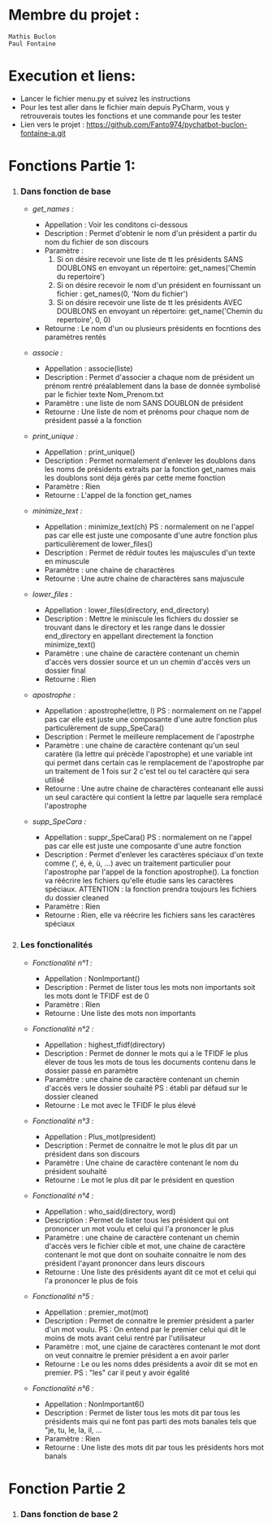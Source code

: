 # Membre du projet :
    Mathis Buclon
    Paul Fontaine
# Execution et liens:
 - Lancer le fichier menu.py et suivez les instructions
 - Pour les test aller dans le fichier main depuis PyCharm, vous y retrouverais toutes les fonctions et une commande pour les tester
 - Lien vers le projet : https://github.com/Fanto974/pychatbot-buclon-fontaine-a.git
# Fonctions Partie 1:
1. ### **Dans fonction de base**
    - _get_names :_
        - Appellation : Voir les conditons ci-dessous
        - Description : Permet d'obtenir le nom d'un président a partir du nom du fichier de son discours
        - Paramètre :
            1. Si on désire recevoir une liste de tt les présidents SANS DOUBLONS en envoyant un répertoire: get_names('Chemin du repertoire')
            2. Si on désire recevoir le nom d'un président en fournissant un fichier : get_names(0, 'Nom du fichier')
            3. Si on désire recevoir une liste de tt les présidents AVEC DOUBLONS en envoyant un répertoire: get_name('Chemin du repertoire', 0, 0)
        - Retourne : Le nom d'un ou plusieurs présidents en focntions des paramètres rentés
   
    - _associe :_
        - Appellation : associe(liste)
        - Description : Permet d'associer a chaque nom de président un prénom rentré préalablement dans la base de donnée symbolisé par le fichier texte Nom_Prenom.txt
        - Paramètre : une liste de nom SANS DOUBLON de président
        - Retourne : Une liste de nom et prénoms pour chaque nom de président passé a la fonction

    - _print_unique :_
        - Appellation : print_unique()
        - Description : Permet normalement d'enlever les doublons dans les noms de présidents extraits par la fonction get_names mais les doublons sont déja gérés par cette meme fonction
        - Paramètre : Rien
        - Retourne : L'appel de la fonction get_names

    - _minimize_text :_
        - Appellation : minimize_text(ch) PS : normalement on ne l'appel pas car elle est juste une composante d'une autre fonction plus particulièrement de lower_files()
        - Description : Permet de réduir toutes les majuscules d'un texte en minuscule 
        - Paramètre : une chaine de charactères
        - Retourne : Une autre chaine de charactères sans majuscule

    - _lower_files :_
        - Appellation : lower_files(directory, end_directory)
        - Description : Mettre le miniscule les fichiers du dossier se trouvant dans le directory et les range dans le dossier end_directory en appellant directement la fonction minimize_text()
        - Paramètre : une chaine de caractère contenant un chemin d'accès vers dossier source et un un chemin d'accès vers un dossier final
        - Retourne : Rien

    - _apostrophe :_
        - Appellation : apostrophe(lettre, l) PS : normalement on ne l'appel pas car elle est juste une composante d'une autre fonction plus particulèrement de supp_SpeCara()
        - Description : Permet le meilleure remplacement de l'apostrphe
        - Paramètre : une chaine de caractère contenant qu'un seul caratère (la lettre qui précède l'apostrophe) et une variable int qui permet dans certain cas le remplacement de l'apostrophe par un traitement de 1 fois sur 2 c'est tel ou tel caractère qui sera utilisé
        - Retourne : Une autre chaine de charactères conteanant elle aussi un seul caractère qui contient la lettre par laquelle sera remplacé l'apostrophe

    - _supp_SpeCara :_
        - Appellation : suppr_SpeCara() PS : normalement on ne l'appel pas car elle est juste une composante d'une autre fonction
        - Description : Permet d'enlever les caractères spéciaux d'un texte comme (', é, è, ù, ...) avec un traitement particulier pour l'apostrophe par l'appel de la fonction apostrophe(). La fonction va réécrire les fichiers qu'elle étudie sans les caractères spéciaux. ATTENTION : la fonction prendra toujours les fichiers du dossier cleaned
        - Paramètre : Rien
        - Retourne : Rien, elle va réécrire les fichiers sans les caractères spéciaux


2. ### **Les fonctionalités**
    - _Fonctionalité n°1 :_
        - Appellation : NonImportant()
        - Description : Permet de lister tous les mots non importants soit les mots dont le TFIDF est de 0
        - Paramètre : Rien
        - Retourne : Une liste des mots non importants

    - _Fonctionalité n°2 :_
        - Appellation : highest_tfidf(directory)
        - Description : Permet de donner le mots qui a le TFIDF le plus élever de tous les mots de tous les documents contenu dans le dossier passé en paramètre
        - Paramètre : une chaine de caractère contenant un chemin d'accès vers le dossier souhaité PS : établi par défaud sur le dossier cleaned
        - Retourne : Le mot avec le TFIDF le plus élevé

    - _Fonctionalité n°3 :_
        - Appellation : Plus_mot(president)
        - Description : Permet de connaitre le mot le plus dit par un président dans son discours
        - Paramètre : Une chaine de caractère contenant le nom du président souhaité
        - Retourne : Le mot le plus dit par le président en question

    - _Fonctionalité n°4 :_
        - Appellation : who_said(directory, word)
        - Description : Permet de lister tous les président qui ont prononcer un mot voulu et celui qui l'a prononcer le plus
        - Paramètre : une chaine de caractère contenant un chemin d'accès vers le fichier cible et mot, une chaine de caractère contenant le mot que dont on souhaite connaitre le nom des président l'ayant prononcer dans leurs discours
        - Retourne : Une liste des présidents ayant dit ce mot et celui qui l'a prononcer le plus de fois
     
    - _Fonctionalité n°5 :_
        - Appellation : premier_mot(mot)
        - Description : Permet de connaitre le premier président a parler d'un mot voulu. PS : On entend par le premier celui qui dit le moins de mots avant celui rentré par l'utilisateur
        - Paramètre : mot, une cjaine de caractères contenant le mot dont on veut connaitre le premier président a en avoir parler
        - Retourne : Le ou les noms ddes présidents a avoir dit se mot en premier. PS : "les" car il peut y avoir égalité
     
    - _Fonctionalité n°6 :_
        - Appellation : NonImportant6()
        - Description : Permet de lister tous les mots dit par tous les présidents mais qui ne font pas parti des mots banales tels que "je, tu, le, la, il, ...
        - Paramètre : Rien
        - Retourne : Une liste des mots dit par tous les présidents hors mot banals
     
# Fonction Partie 2
1. ### **Dans fonction de base 2**
